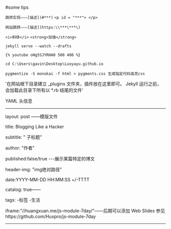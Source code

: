 #some tips

`跳转实现———[描述](#***)`
`<p id = "***"> </p>`

`网站跳转———[描述](https:\\***\***\)`

`<i>斜体</i>`
`<strong>加强</strong>`

`jekyll serve --watch --drafts`

`{% youtube oHg5SJYRHA0 500 400 %}`

`cd C:\Users\gavin\Desktop\Luoyayu.github.io`

`pygmentize -S monokai -f html > pygments.css 生成指定代码高亮css`

'在网站根下目录建立 _plugins 文件夹，插件放在这里即可。 Jekyll 运行之前，会加载此目录下所有以 *.rb 结尾的文件'

 YAML 头信息

 ---
layout: post ——模版文件

title: Blogging Like a Hacker

subtitle:   " 子标题"

author:     "作者"

published:false/true    ---展示某篇特定的博文

header-img: "img绝对路径"

date:YYYY-MM-DD HH:MM:SS +/-TTTT

catalog: true——

tags:
    -标签
    -生活

iframe:"//huangxuan.me/js-module-7day/"——后期可以添加 Web Slides 参见https://github.com/Huxpro/js-module-7day


---